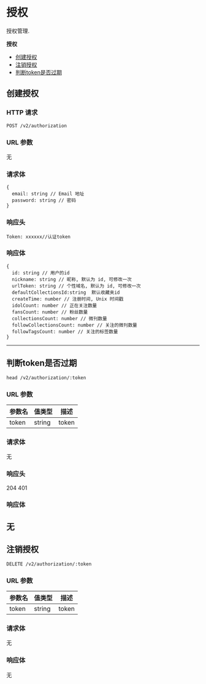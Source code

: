 # 授权

授权管理.

**授权**
* [创建授权](#创建授权)
* [注销授权](#注销授权)
* [判断token是否过期](#判断token是否过期)
## 创建授权

### HTTP 请求

```
POST /v2/authorization
```

### URL 参数

无

### 请求体

```
{
  email: string // Email 地址
  password: string // 密码
}
```
### 响应头
```
Token: xxxxxx//认证token
```

### 响应体

```
{
  id: string // 用户的id
  nickname: string // 昵称, 默认为 id, 可修改一次
  urlToken: string // 个性域名, 默认为 id, 可修改一次
  defaultCollectionsId:string  默认收藏夹id
  createTime: number // 注册时间, Unix 时间戳
  idolCount: number // 正在关注数量
  fansCount: number // 粉丝数量
  collectionsCount: number // 微刊数量
  followCollectionsCount: number // 关注的微刊数量
  followTagsCount: number // 关注的标签数量
}
```
---

## 判断token是否过期
```
head /v2/authorization/:token
```

### URL 参数

参数名 | 值类型  | 描述
----- | ------ | -------
token | string | token

### 请求体

无
### 响应头

204
401

### 响应体

无
---

## 注销授权

```
DELETE /v2/authorization/:token
```

### URL 参数

参数名 | 值类型  | 描述
----- | ------ | -------
token | string | token

### 请求体

无

### 响应体

无
